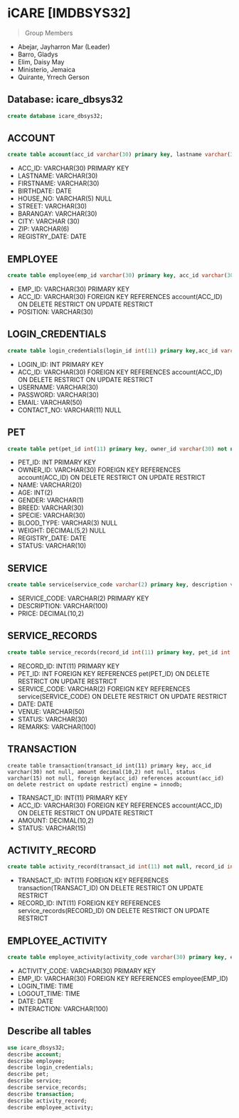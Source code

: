 # iCARE [IMDBSYS32]
> Group Members
- Abejar, Jayharron Mar (Leader)
- Barro, Gladys
- Elim, Daisy May
- Ministerio, Jemaica
- Quirante, Yrrech Gerson
## Database: icare_dbsys32
```sql
create database icare_dbsys32;
```
## ACCOUNT
```sql
create table account(acc_id varchar(30) primary key, lastname varchar(30) not null, firstname varchar(30) not null, birthdate date not null, house_no varchar(5), street varchar(30) not null, barangay varchar(30) not null, city varchar(30) not null, zip varchar(6) not null, registry_date date not null) engine=innodb;
```
- ACC_ID: VARCHAR(30) PRIMARY KEY
- LASTNAME: VARCHAR(30)
- FIRSTNAME: VARCHAR(30)
- BIRTHDATE: DATE
- HOUSE_NO: VARCHAR(5) NULL
- STREET: VARCHAR(30)
- BARANGAY: VARCHAR(30)
- CITY: VARCHAR (30)
- ZIP: VARCHAR(6)
- REGISTRY_DATE: DATE
## EMPLOYEE
```sql
create table employee(emp_id varchar(30) primary key, acc_id varchar(30), position varchar(30) not null, foreign key(acc_id) references account(acc_id) on delete restrict on update restrict)  engine = innodb;
```
- EMP_ID: VARCHAR(30) PRIMARY KEY
- ACC_ID: VARCHAR(30) FOREIGN KEY REFERENCES account(ACC_ID) ON DELETE RESTRICT ON UPDATE RESTRICT
- POSITION: VARCHAR(30)
## LOGIN_CREDENTIALS
```sql
create table login_credentials(login_id int(11) primary key,acc_id varchar(30) not null, foreign key(acc_id) references account(acc_id) on delete restrict on update restrict, username varchar(30) not null, password varchar(30) not null, email varchar(30) not null, contact_no varchar(11)) engine = innodb;
```
- LOGIN_ID: INT PRIMARY KEY
- ACC_ID: VARCHAR(30) FOREIGN KEY REFERENCES account(ACC_ID) ON DELETE RESTRICT ON UPDATE RESTRICT
- USERNAME: VARCHAR(30)
- PASSWORD: VARCHAR(30)
- EMAIL: VARCHAR(50)
- CONTACT_NO: VARCHAR(11) NULL
## PET
```sql
create table pet(pet_id int(11) primary key, owner_id varchar(30) not null, name varchar(30) not null, age int(2) not null, gender varchar(1) not null, breed varchar(30) not null, specie varchar(30) not null, blood_type varchar(3), weight decimal(5,2), registry_date date not null, status varchar(10) not null, foreign key(owner_id) references account(acc_id) on delete restrict on update restrict) engine = innodb;
```
- PET_ID: INT PRIMARY KEY
- OWNER_ID: VARCHAR(30) FOREIGN KEY REFERENCES account(ACC_ID) ON DELETE RESTRICT ON UPDATE RESTRICT
- NAME: VARCHAR(20)
- AGE: INT(2)
- GENDER: VARCHAR(1)
- BREED: VARCHAR(30)
- SPECIE: VARCHAR(30)
- BLOOD_TYPE: VARCHAR(3) NULL
- WEIGHT: DECIMAL(5,2) NULL
- REGISTRY_DATE: DATE
- STATUS: VARCHAR(10)
## SERVICE
```sql
create table service(service_code varchar(2) primary key, description varchar(100) not null, price decimal(10,2) not null) engine = innodb;
```
- SERVICE_CODE: VARCHAR(2) PRIMARY KEY
- DESCRIPTION: VARCHAR(100)
- PRICE: DECIMAL(10,2)
## SERVICE_RECORDS
```sql
create table service_records(record_id int(11) primary key, pet_id int not null, service_code varchar(2) not null, date date not null, venue varchar(50) not null, status varchar(30) not null, remarks varchar(100) not null, foreign key(pet_id) references pet(pet_id) on delete restrict on update restrict, foreign key(service_code) references service(service_code) on delete restrict on update restrict) engine = innodb;
```
- RECORD_ID: INT(11) PRIMARY KEY
- PET_ID: INT FOREIGN KEY REFERENCES pet(PET_ID) ON DELETE RESTRICT ON UPDATE RESTRICT
- SERVICE_CODE: VARCHAR(2) FOREIGN KEY REFERENCES service(SERVICE_CODE) ON DELETE RESTRICT ON UPDATE RESTRICT
- DATE: DATE
- VENUE: VARCHAR(50)
- STATUS: VARCHAR(30)
- REMARKS: VARCHAR(100)
## TRANSACTION
```
create table transaction(transact_id int(11) primary key, acc_id varchar(30) not null, amount decimal(10,2) not null, status varchar(15) not null, foreign key(acc_id) references account(acc_id) on delete restrict on update restrict) engine = innodb;
```
- TRANSACT_ID: INT(11) PRIMARY KEY
- ACC_ID: VARCHAR(30) FOREIGN KEY REFERENCES account(ACC_ID) ON DELETE RESTRICT ON UPDATE RESTRICT
- AMOUNT: DECIMAL(10,2)
- STATUS: VARCHAR(15)
## ACTIVITY_RECORD
```sql
create table activity_record(transact_id int(11) not null, record_id int(11) not null, foreign key(transact_id) references transaction(transact_id), foreign key(record_id) references service_records(record_id)) engine = innodb;
```
- TRANSACT_ID: INT(11) FOREIGN KEY REFERENCES transaction(TRANSACT_ID) ON DELETE RESTRICT ON UPDATE RESTRICT
- RECORD_ID: INT(11) FOREIGN KEY REFERENCES service_records(RECORD_ID) ON DELETE RESTRICT ON UPDATE RESTRICT
## EMPLOYEE_ACTIVITY
```sql
create table employee_activity(activity_code varchar(30) primary key, emp_id varchar(30) not null, login_time time not null, logout_time time not null, date date not null, interaction varchar(100) not null, foreign key(emp_id) references employee(emp_id) on delete restrict on update restrict) engine = innodb;
```
- ACTIVITY_CODE: VARCHAR(30) PRIMARY KEY
- EMP_ID: VARCHAR(30) FOREIGN KEY REFERENCES employee(EMP_ID)
- LOGIN_TIME: TIME
- LOGOUT_TIME: TIME
- DATE: DATE
- INTERACTION: VARCHAR(100)
## Describe all tables
```sql
use icare_dbsys32;
describe account;
describe employee;
describe login_credentials;
describe pet;
describe service;
describe service_records;
describe transaction;
describe activity_record;
describe employee_activity;
```